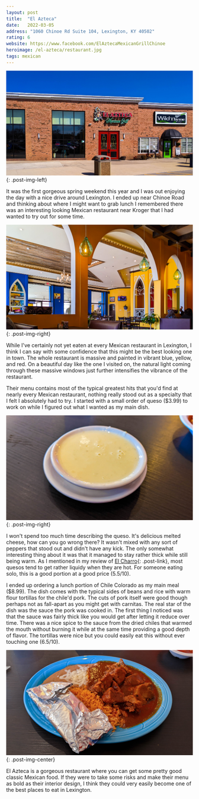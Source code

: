 ```yaml
---
layout: post
title:  "El Azteca"
date:   2022-03-05
address: "1060 Chinoe Rd Suite 104, Lexington, KY 40502"
rating: 6
website: https://www.facebook.com/ElAztecaMexicanGrillChinoe
heroimage: /el-azteca/restaurant.jpg
tags: mexican
---
```


![El Azteca](/assets/img/el-azteca/outside.jpg){: .post-img-left}

It was the first gorgeous spring weekend this year and I was out enjoying the day with a nice drive around Lexington. I ended up near Chinoe Road and thinking about where I might want to grab lunch I remembered there was an interesting looking Mexican restaurant near Kroger that I had wanted to try out for some time.

![El Azteca - Indoors](/assets/img/el-azteca/restaurant.jpg){: .post-img-right}

While I've certainly not yet eaten at every Mexican restaurant in Lexington, I think I can say with some confidence that this might be the best looking one in town. The whole restaurant is massive and painted in vibrant blue, yellow, and red. On a beautiful day like the one I visited on, the natural light coming through these massive windows just further intensifies the vibrance of the restaurant.

Their menu contains most of the typical greatest hits that you'd find at nearly every Mexican restaurant, nothing really stood out as a specialty that I felt I absolutely had to try. I started with a small order of queso ($3.99) to work on while I figured out what I wanted as my main dish.

![Queso](/assets/img/el-azteca/queso.jpg){: .post-img-right}

I won't spend too much time describing the queso. It's delicious melted cheese, how can you go wrong there? It wasn't mixed with any sort of peppers that stood out and didn't have any kick. The only somewhat interesting thing about it was that it managed to stay rather thick while still being warm. As I mentioned in my review of [El Charro](https://www.kyfoodreview.com/2022/02/05/el-charro.html/){: .post-link}, most quesos tend to get rather liquidy when they are hot. For someone eating solo, this is a good portion at a good price (5.5/10).

I ended up ordering a lunch portion of Chile Colorado as my main meal ($8.99). The dish comes with the typical sides of beans and rice with warm flour tortillas for the chile'd pork. The cuts of pork itself were good though perhaps not as fall-apart as you might get with carnitas. The real star of the dish was the sauce the pork was cooked in. The first thing I noticed was that the sauce was fairly thick like you would get after letting it reduce over time. There was a nice spice to the sauce from the dried chiles that warmed the mouth without burning it while at the same time providing a good depth of flavor. The tortillas were nice but you could easily eat this without ever touching one (6.5/10).

![Chile Colorado](/assets/img/el-azteca/chilecolorado.jpg){: .post-img-center}

El Azteca is a gorgeous restaurant where you can get some pretty good classic Mexican food. If they were to take some risks and make their menu as bold as their interior design, I think they could very easily become one of the best places to eat in Lexington.
